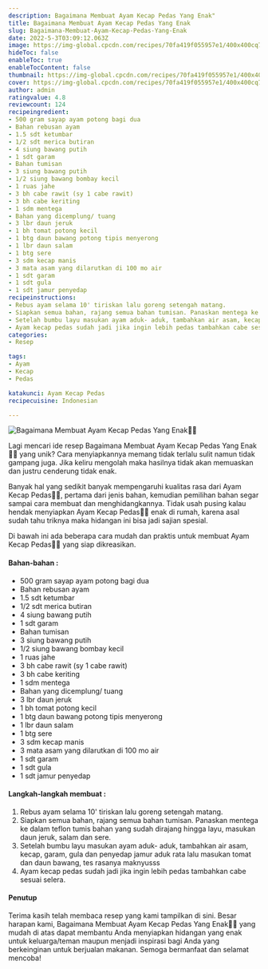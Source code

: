```yaml
---
description: Bagaimana Membuat Ayam Kecap Pedas Yang Enak"
title: Bagaimana Membuat Ayam Kecap Pedas Yang Enak
slug: Bagaimana-Membuat-Ayam-Kecap-Pedas-Yang-Enak
date: 2022-5-3T03:09:12.063Z
image: https://img-global.cpcdn.com/recipes/70fa419f055957e1/400x400cq70/photo.jpg
hideToc: false
enableToc: true
enableTocContent: false
thumbnail: https://img-global.cpcdn.com/recipes/70fa419f055957e1/400x400cq70/photo.jpg
cover: https://img-global.cpcdn.com/recipes/70fa419f055957e1/400x400cq70/photo.jpg
author: admin
ratingvalue: 4.8
reviewcount: 124
recipeingredient:
- 500 gram sayap ayam potong bagi dua
- Bahan rebusan ayam
- 1.5 sdt ketumbar
- 1/2 sdt merica butiran
- 4 siung bawang putih
- 1 sdt garam
- Bahan tumisan
- 3 siung bawang putih
- 1/2 siung bawang bombay kecil
- 1 ruas jahe
- 3 bh cabe rawit (sy 1 cabe rawit)
- 3 bh cabe keriting
- 1 sdm mentega
- Bahan yang dicemplung/ tuang
- 3 lbr daun jeruk
- 1 bh tomat potong kecil
- 1 btg daun bawang potong tipis menyerong
- 1 lbr daun salam
- 1 btg sere
- 3 sdm kecap manis
- 3 mata asam yang dilarutkan di 100 mo air
- 1 sdt garam
- 1 sdt gula
- 1 sdt jamur penyedap
recipeinstructions:
- Rebus ayam selama 10' tiriskan lalu goreng setengah matang.
- Siapkan semua bahan, rajang semua bahan tumisan. Panaskan mentega ke dalam teflon tumis bahan yang sudah dirajang hingga layu, masukan daun jeruk, salam dan sere.
- Setelah bumbu layu masukan ayam aduk- aduk, tambahkan air asam, kecap, garam, gula dan penyedap jamur aduk rata lalu masukan tomat dan daun bawang, tes rasanya maknyusss
- Ayam kecap pedas sudah jadi jika ingin lebih pedas tambahkan cabe sesuai selera.
categories:
- Resep

tags:
- Ayam
- Kecap
- Pedas

katakunci: Ayam Kecap Pedas
recipecuisine: Indonesian

---
```


![Bagaimana Membuat Ayam Kecap Pedas Yang Enak👩‍🍳](https://img-global.cpcdn.com/recipes/70fa419f055957e1/400x400cq70/photo.jpg)

Lagi mencari ide resep Bagaimana Membuat Ayam Kecap Pedas Yang Enak👩‍🍳 yang unik? Cara menyiapkannya memang tidak terlalu sulit namun tidak gampang juga. Jika keliru mengolah maka hasilnya tidak akan memuaskan dan justru cenderung tidak enak.

Banyak hal yang sedikit banyak mempengaruhi kualitas rasa dari Ayam Kecap Pedas👩‍🍳, pertama dari jenis bahan, kemudian pemilihan bahan segar sampai cara membuat dan menghidangkannya. Tidak usah pusing kalau hendak menyiapkan Ayam Kecap Pedas👩‍🍳 enak di rumah, karena asal sudah tahu triknya maka hidangan ini bisa jadi sajian spesial.

Di bawah ini ada beberapa cara mudah dan praktis untuk membuat Ayam Kecap Pedas👩‍🍳 yang siap dikreasikan.

<!--inarticleads1-->

#### Bahan-bahan :

- 500 gram sayap ayam potong bagi dua
- Bahan rebusan ayam
- 1.5 sdt ketumbar
- 1/2 sdt merica butiran
- 4 siung bawang putih
- 1 sdt garam
- Bahan tumisan
- 3 siung bawang putih
- 1/2 siung bawang bombay kecil
- 1 ruas jahe
- 3 bh cabe rawit (sy 1 cabe rawit)
- 3 bh cabe keriting
- 1 sdm mentega
- Bahan yang dicemplung/ tuang
- 3 lbr daun jeruk
- 1 bh tomat potong kecil
- 1 btg daun bawang potong tipis menyerong
- 1 lbr daun salam
- 1 btg sere
- 3 sdm kecap manis
- 3 mata asam yang dilarutkan di 100 mo air
- 1 sdt garam
- 1 sdt gula
- 1 sdt jamur penyedap

<!--inarticleads2-->

#### Langkah-langkah membuat :

1. Rebus ayam selama 10' tiriskan lalu goreng setengah matang.
1. Siapkan semua bahan, rajang semua bahan tumisan. Panaskan mentega ke dalam teflon tumis bahan yang sudah dirajang hingga layu, masukan daun jeruk, salam dan sere.
1. Setelah bumbu layu masukan ayam aduk- aduk, tambahkan air asam, kecap, garam, gula dan penyedap jamur aduk rata lalu masukan tomat dan daun bawang, tes rasanya maknyusss
1. Ayam kecap pedas sudah jadi jika ingin lebih pedas tambahkan cabe sesuai selera.

#### Penutup

Terima kasih telah membaca resep yang kami tampilkan di sini. Besar harapan kami, Bagaimana Membuat Ayam Kecap Pedas Yang Enak👩‍🍳 yang mudah di atas dapat membantu Anda menyiapkan hidangan yang enak untuk keluarga/teman maupun menjadi inspirasi bagi Anda yang berkeinginan untuk berjualan makanan. Semoga bermanfaat dan selamat mencoba!
